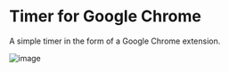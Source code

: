 # Timer for Google Chrome
A simple timer in the form of a Google Chrome extension.

![image](https://github.com/user-attachments/assets/bb922550-7505-4a13-819f-6fe5162fac90)
